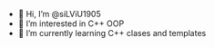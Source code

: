 - 👋 Hi, I’m @siLViU1905
- 👀 I’m interested in C++ OOP
- 🌱 I’m currently learning C++ clases and templates

<!---
siLViU1905/siLViU1905 is a ✨ special ✨ repository because its `README.md` (this file) appears on your GitHub profile.
You can click the Preview link to take a look at your changes.
--->
